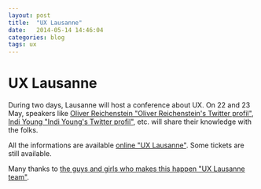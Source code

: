 ```yaml
---
layout: post
title:  "UX Lausanne"
date:   2014-05-14 14:46:04
categories: blog
tags: ux
---
```


# UX Lausanne

During two days, Lausanne will host a conference about UX. On 22 and 23 May, speakers like [Oliver Reichenstein "Oliver Reichenstein's Twitter profil"](https://twitter.com/@reichenstein), [Indi Young "Indi Young's Twitter profil"](https://twitter.com/@indiyoung‎), etc. will share their knowledge with the folks.

All the informations are available [online "UX Lausanne"](http://2014.uxlausanne.com/). Some tickets are still available.

Many thanks to [the guys and girls who makes this happen "UX Lausanne team"](http://2014.uxlausanne.com/about).
